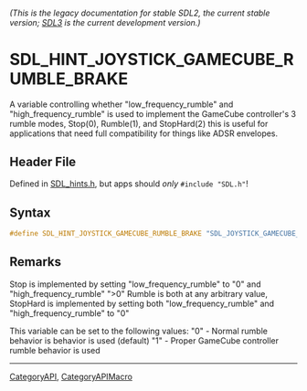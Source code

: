 ###### (This is the legacy documentation for stable SDL2, the current stable version; [SDL3](https://wiki.libsdl.org/SDL3/) is the current development version.)
# SDL_HINT_JOYSTICK_GAMECUBE_RUMBLE_BRAKE

A variable controlling whether "low_frequency_rumble" and "high_frequency_rumble" is used to implement the GameCube controller's 3 rumble modes, Stop(0), Rumble(1), and StopHard(2) this is useful for applications that need full compatibility for things like ADSR envelopes.

## Header File

Defined in [SDL_hints.h](https://github.com/libsdl-org/SDL/blob/SDL2/include/SDL_hints.h), but apps should _only_ `#include "SDL.h"`!

## Syntax

```c
#define SDL_HINT_JOYSTICK_GAMECUBE_RUMBLE_BRAKE "SDL_JOYSTICK_GAMECUBE_RUMBLE_BRAKE"
```

## Remarks

Stop is implemented by setting "low_frequency_rumble" to "0" and
"high_frequency_rumble" ">0" Rumble is both at any arbitrary value,
StopHard is implemented by setting both "low_frequency_rumble" and
"high_frequency_rumble" to "0"

This variable can be set to the following values: "0" - Normal rumble
behavior is behavior is used (default) "1" - Proper GameCube controller
rumble behavior is used

----
[CategoryAPI](CategoryAPI), [CategoryAPIMacro](CategoryAPIMacro)

